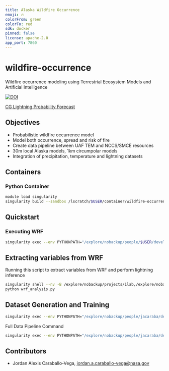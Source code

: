 ```yaml
---
title: Alaska Wildfire Occurrence
emoji: 🔥
colorFrom: green
colorTo: red
sdk: docker
pinned: false
license: apache-2.0
app_port: 7860
---
```


# wildfire-occurrence

Wildfire occurrence modeling using Terrestrial Ecosystem Models and Artificial Intelligence

[![DOI](https://zenodo.org/badge/545456432.svg)](https://zenodo.org/badge/latestdoi/545456432)

[CG Lightning Probability Forecast](https://huggingface.co/spaces/jordancaraballo/alaska-wildfire-occurrence)

## Objectives

- Probabilistic wildfire occurrence model
- Model both occurrence, spread and risk of fire
- Create data pipeline between UAF TEM and NCCS/SMCE resources
- 30m local Alaska models, 1km circumpolar models
- Integration of precipitation, temperature and lightning datasets

## Containers

### Python Container

```bash
module load singularity
singularity build --sandbox /lscratch/$USER/container/wildfire-occurrence docker://nasanccs/wildfire-occurrence:latest
```

## Quickstart

### Executing WRF

```bash
singularity exec --env PYTHONPATH="/explore/nobackup/people/$USER/development/wildfire-occurrence" --nv -B /explore/nobackup/projects/ilab,$NOBACKUP,/lscratch,/explore/nobackup/people /lscratch/$USER/container/wildfire-occurrence python /explore/nobackup/people/$USER/development/wildfire-occurrence/wildfire_occurrence/view/wrf_pipeline_cli.py -c /explore/nobackup/people/$USER/development/wildfire-occurrence/wildfire_occurrence/templates/config.yaml --pipeline-step all --start-date 2023-06-05 --forecast-lenght 10
```

## Extracting variables from WRF

Running this script to extract variables from WRF and perform lightning inference

```bash
singularity shell --nv -B /explore/nobackup/projects/ilab,/explore/nobackup/projects/3sl,$NOBACKUP,/lscratch,/explore/nobackup/people /lscratch/jacaraba/container/wildfire-occurrence/
python wrf_analysis.py 
```

## Dataset Generation and Training

```bash
singularity exec --env PYTHONPATH="/explore/nobackup/people/jacaraba/development/wildfire-occurrence" --nv -B /explore/nobackup/projects/ilab,/explore/nobackup/projects/3sl,$NOBACKUP,/lscratch,/explore/nobackup/people /lscratch/jacaraba/container/wildfire-occurrence python /explore/nobackup/people/jacaraba/development/wildfire-occurrence/wildfire_occurrence/model/lightning/lightning_model.py
```

Full Data Pipeline Command

```bash
singularity exec --env PYTHONPATH="/explore/nobackup/people/jacaraba/development/wildfire-occurrence" --nv -B /explore/nobackup/projects/ilab,/explore/nobackup/projects/3sl,$NOBACKUP,/lscratch,/explore/nobackup/people /lscratch/jacaraba/container/wildfire-occurrence python /explore/nobackup/people/jacaraba/development/wildfire-occurrence/wildfire_occurrence/model/lightning/lightning_model.py 
```

## Contributors

- Jordan Alexis Caraballo-Vega, jordan.a.caraballo-vega@nasa.gov
